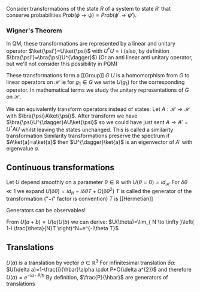 Consider transformations of the state $R$ of a system to state $R'$ that conserve probabilities $Prob(\phi\to \psi)=Prob(\phi'\to \psi')$.
### Wigner's Theorem
In QM, these transformations are represented by a linear and unitary operator $\ket{\psi'}=U\ket{\psi}$ with $U^{\dagger}U=I$ (also, by definition $\bra{\psi'}=\bra{\psi}U^{\dagger}$)
(Or an anti linear anti unitary operator, but we'll not consider this possibility in PQM)

These transformations form a [[Group]] $G$ 
$U$ is a homomorphism from $G$ to linear operators on $\mathcal{H}$ ie for $g_{1}\in G$ we write $U(g_{1})$ for the corresponding operator.
In mathematical terms we study the unitary representations of $G$ on $\mathcal{H}$.

We can equivalently transform operators instead of states:
Let $A:\mathcal{H}\to \mathcal{H}$ with $\bra{\psi}A\ket{\psi}$. After transform we have $\bra{\psi}U^{\dagger}AU\ket{\psi}$ so we could have just sent $A\to A'=U^{\dagger}AU$ whilst leaving the states unchanged.
This is called a similarity transformation
Similarity transformations preserve the spectrum
if $A\ket{a}=a\ket{a}$ then $U^{\dagger}\ket{a}$ is an eigenvector of $A'$ with eigenvalue $a$.

## Continuous transformations
Let $U$ depend smoothly on a parameter $\theta \in \mathbb{R}$ with $U(\theta=0)=id_{\mathcal{H}}$
For $\delta \theta\ll 1$ we expand $U(\delta \theta)=id_{H}-i\delta \theta T+O(\delta \theta^2)$
$T$ is called the generator of the transformation ("$-i$" factor is convention)
$T$ is [[Hermetian]]

Generators can be observables!

From $U(a+b)=U(a)U(b)$ we can derive:
$U(\theta)=\lim_{ N \to \infty }\left( 1-i \frac{\theta}{N}T \right)^N=e^{-i\theta T}$

## Translations
$U(a)$ is a translation by vector $a\in \mathbb{R}^{3}$
For infinitesimal translation $\delta a$:
$U(\delta a)=1-\frac{i}{\hbar}\alpha \cdot P+O(\delta a^{2})$
and therefore $U(a)=e^{-ia\cdot P/\hbar}$
By definition, $\frac{P}{\hbar}$ are generators of translations